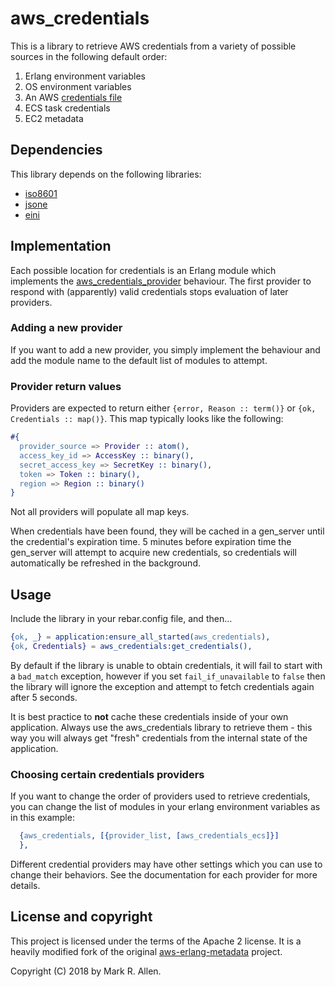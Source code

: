 aws_credentials
===============
This is a library to retrieve AWS credentials from a variety of possible
sources in the following default order:

1. Erlang environment variables
2. OS environment variables
3. An AWS [credentials file][1]
4. ECS task credentials
5. EC2 metadata

Dependencies
------------
This library depends on the following libraries:

* [iso8601][2]
* [jsone][6]
* [eini][3]

Implementation
--------------
Each possible location for credentials is an Erlang module which implements the
[aws_credentials_provider][4] behaviour.  The first provider to respond with
(apparently) valid credentials stops evaluation of later providers.

### Adding a new provider ###
If you want to add a new provider, you simply implement the behaviour and add
the module name to the default list of modules to attempt.

### Provider return values ###
Providers are expected to return either `{error, Reason :: term()}` or
`{ok, Credentials :: map()}`. This map typically looks like the following:
```erlang
#{
  provider_source => Provider :: atom(),
  access_key_id => AccessKey :: binary(),
  secret_access_key => SecretKey :: binary(),
  token => Token :: binary(),
  region => Region :: binary()
}
```
Not all providers will populate all map keys.  

When credentials have been found, they will be cached in a gen_server
until the credential's expiration time. 5 minutes before expiration time
the gen_server will attempt to acquire new credentials, so credentials 
will automatically be refreshed in the background.

Usage
-----
Include the library in your rebar.config file, and then...

```erlang
{ok, _} = application:ensure_all_started(aws_credentials),
{ok, Credentials} = aws_credentials:get_credentials(),
```

By default if the library is unable to obtain credentials, it will fail to
start with a `bad_match` exception, however if you set `fail_if_unavailable`
to `false` then the library will ignore the exception and attempt to
fetch credentials again after 5 seconds.

It is best practice to **not** cache these credentials inside of your own
application. Always use the aws_credentials library to retrieve them - this way
you will always get "fresh" credentials from the internal state of the
application.

### Choosing certain credentials providers ###

If you want to change the order of providers used to retrieve credentials, you
can change the list of modules in your erlang environment variables as in
this example:

```erlang
  {aws_credentials, [{provider_list, [aws_credentials_ecs]}]
  },
```

Different credential providers may have other settings which you can use to
change their behaviors.  See the documentation for each provider for more
details.

License and copyright
---------------------
This project is licensed under the terms of the Apache 2 license. It is a
heavily modified fork of the original [aws-erlang-metadata][5] project.

Copyright (C) 2018 by Mark R. Allen.

[1]: https://docs.aws.amazon.com/cli/latest/userguide/cli-config-files.html
[2]: https://github.com/erlsci/iso8601
[3]: https://github.com/aws-beam/eini
[4]: blob/master/src/aws_credentials_provider.erl
[5]: https://github.com/aws-beam/aws-erlang-metadata
[6]: https://github.com/sile/jsone
